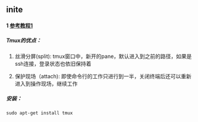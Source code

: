 ## inite

#### 1 [参考教程1](http://louiszhai.github.io/2017/09/30/tmux/)

##### Tmux的优点：
   
   1) 丝滑分屏(split): tmux窗口中，新开的pane，默认进入到之前的路径，如果是ssh连接，登录状态也依旧保持着
   
   2) 保护现场（attach):  即使命令行的工作只进行到一半，关闭终端后还可以重新进入到操作现场，继续工作
  
##### 安装：
```
sudo apt-get install tmux
```
